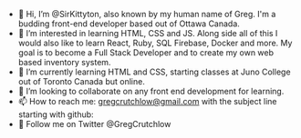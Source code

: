 - 👋 Hi, I’m @SirKittyton, also known by my human name of Greg. I'm a budding front-end developer based out of Ottawa Canada.
- 👀 I’m interested in learning HTML, CSS and JS. Along side all of this I would also like to learn React, Ruby, SQL Firebase, Docker and more. My goal is to become a Full Stack Developer and to create my own web based inventory system.
- 🌱 I’m currently learning HTML and CSS, starting classes at Juno College out of Toronto Canada but online.
- 💞️ I’m looking to collaborate on any front end development for learning.
- 📫 How to reach me: gregcrutchlow@gmail.com with the subject line starting with github:
- 🦆 Follow me on Twitter @GregCrutchlow

<!---
SirKittyton/SirKittyton is a ✨ special ✨ repository because its `README.md` (this file) appears on your GitHub profile.
You can click the Preview link to take a look at your changes.
--->
